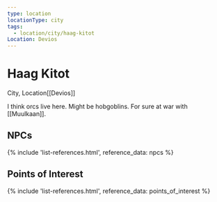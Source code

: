 ```yaml
---
type: location
locationType: city
tags:
  - location/city/haag-kitot
Location: Devios
---
```


# Haag Kitot
City, <span class="dataview inline-field"><span class="inline-field-key">Location</span><span class="inline-field-value">[[Devios]]</span></span>

I think orcs live here. Might be hobgoblins. For sure at war with [[Muulkaan]].

## NPCs

{% include 'list-references.html', reference_data: npcs %}

## Points of Interest

{% include 'list-references.html', reference_data: points_of_interest %}
